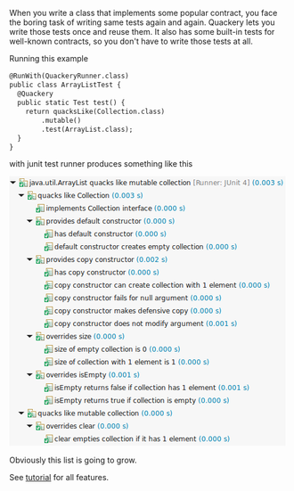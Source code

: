 When you write a class that implements some popular contract, you face the boring task of writing same tests again and again. 
Quackery lets you write those tests once and reuse them.
It also has some built-in tests for well-known contracts, so you don't have to write those tests at all.

Running this example

    @RunWith(QuackeryRunner.class)
    public class ArrayListTest {
      @Quackery
      public static Test test() {
        return quacksLike(Collection.class)
            .mutable()
            .test(ArrayList.class);
      }
    }

with junit test runner produces something like this

![ArrayListTest.png](main/doc/ArrayListTest.png "ArrayListTest.png")

Obviously this list is going to grow.

See [tutorial](main/doc/tutorial.md) for all features.
